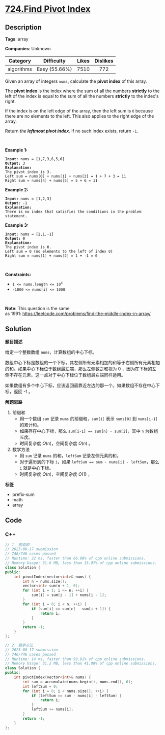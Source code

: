 # [724.Find Pivot Index](https://leetcode.com/problems/find-pivot-index/description/)

## Description

**Tags**: array

**Companies**: Unknown

|  Category  |  Difficulty   | Likes | Dislikes |
| :--------: | :-----------: | :---: | :------: |
| algorithms | Easy (55.66%) | 7510  |   772    |

<p>Given an array of integers <code>nums</code>, calculate the <strong>pivot index</strong> of this array.</p>
<p>The <strong>pivot index</strong> is the index where the sum of all the numbers <strong>strictly</strong> to the left of the index is equal to the sum of all the numbers <strong>strictly</strong> to the index&#39;s right.</p>
<p>If the index is on the left edge of the array, then the left sum is <code>0</code> because there are no elements to the left. This also applies to the right edge of the array.</p>
<p>Return <em>the <strong>leftmost pivot index</strong></em>. If no such index exists, return <code>-1</code>.</p>
<p>&nbsp;</p>
<p><strong class="example">Example 1:</strong></p>
<pre><code><strong>Input:</strong> nums = [1,7,3,6,5,6]
<strong>Output:</strong> 3
<strong>Explanation:</strong>
The pivot index is 3.
Left sum = nums[0] + nums[1] + nums[2] = 1 + 7 + 3 = 11
Right sum = nums[4] + nums[5] = 5 + 6 = 11</code></pre>
<p><strong class="example">Example 2:</strong></p>
<pre><code><strong>Input:</strong> nums = [1,2,3]
<strong>Output:</strong> -1
<strong>Explanation:</strong>
There is no index that satisfies the conditions in the problem statement.</code></pre>
<p><strong class="example">Example 3:</strong></p>
<pre><code><strong>Input:</strong> nums = [2,1,-1]
<strong>Output:</strong> 0
<strong>Explanation:</strong>
The pivot index is 0.
Left sum = 0 (no elements to the left of index 0)
Right sum = nums[1] + nums[2] = 1 + -1 = 0</code></pre>
<p>&nbsp;</p>
<p><strong>Constraints:</strong></p>
<ul>
  <li><code>1 &lt;= nums.length &lt;= 10<sup>4</sup></code></li>
  <li><code>-1000 &lt;= nums[i] &lt;= 1000</code></li>
</ul>
<p>&nbsp;</p>
<p><strong>Note:</strong> This question is the same as&nbsp;1991:&nbsp;<a href="https://leetcode.com/problems/find-the-middle-index-in-array/" target="_blank">https://leetcode.com/problems/find-the-middle-index-in-array/</a></p>

## Solution

**题目描述**

给定一个整数数组 `nums`，计算数组的中心下标。

数组中心下标是数组的一个下标，其左侧所有元素相加的和等于右侧所有元素相加的和。如果中心下标位于数组最左端，那么左侧数之和视为 0 ，因为在下标的左侧不存在元素。这一点对于中心下标位于数组最右端同样适用。

如果数组有多个中心下标，应该返回最靠近左边的那一个。如果数组不存在中心下标，返回 -1 。

**解题思路**

1. 前缀和
   - 用一个数组 `sum` 记录 `nums` 的前缀和，`sum[i]` 表示 `nums[0]` 到 `nums[i-1]` 的累计和。
   - 如果存在中心下标，那么 `sum[i-1] == sum[n] - sum[i]`，其中 `n` 为数组长度。
   - 时间复杂度 $O(n)$，空间复杂度 $O(n)$ 。
2. 数学方法
   - 用 `sum` 记录 `nums` 的和，`leftSum` 记录左侧元素的和。
   - 对于遍历到的下标 `i`，如果 `leftSum == sum - nums[i] - leftSum`，那么 `i` 就是中心下标。
   - 时间复杂度 $O(n)$，空间复杂度 $O(1)$ 。

**标签**

- prefix-sum
- math
- array

<!-- code start -->
## Code

### C++

```cpp
// 1. 前缀和
// 2023-08-17 submission
// 746/746 cases passed
// Runtime: 22 ms, faster than 66.98% of cpp online submissions.
// Memory Usage: 31.6 MB, less than 15.97% of cpp online submissions.
class Solution {
public:
    int pivotIndex(vector<int>& nums) {
        int n = nums.size();
        vector<int> sum(n + 1, 0);
        for (int i = 1; i <= n; ++i) {
            sum[i] = sum[i - 1] + nums[i - 1];
        }
        for (int i = 0; i < n; ++i) {
            if (sum[i] == sum[n] - sum[i + 1]) {
                return i;
            }
        }
        return -1;
    }
};
```

```cpp
// 2. 数学方法
// 2023-08-17 submission
// 746/746 cases passed
// Runtime: 14 ms, faster than 93.91% of cpp online submissions.
// Memory Usage: 31.2 MB, less than 41.88% of cpp online submissions.
class Solution {
public:
    int pivotIndex(vector<int>& nums) {
        int sum = accumulate(nums.begin(), nums.end(), 0);
        int leftSum = 0;
        for (int i = 0; i < nums.size(); ++i) {
            if (leftSum == sum - nums[i] - leftSum) {
                return i;
            }
            leftSum += nums[i];
        }
        return -1;
    }
};
```

<!-- code end -->
